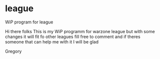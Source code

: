 # league
WiP program for league


Hi there folks This is my WiP programm for warzone league but with some changes
it will fit fo other leagues fill free to comment and if theres someone that can help me with it 
I will be glad 

Gregory 
